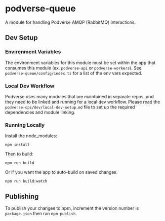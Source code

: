 # podverse-queue

A module for handling Podverse AMQP (RabbitMQ) interactions.

## Dev Setup

### Environment Variables

The environment variables for this module must be set within the app that consumes this module (ex. `podverse-api` or `podverse-workers`). See `podverse-queue/config/index.ts` for a list of the env vars expected.

### Local Dev Workflow

Podverse uses many modules that are maintained in separate repos, and they need to be linked and running for a local dev workflow. Please read the `podverse-ops/dev/local-dev-setup.md` file to set up the required dependencies and module linking.

### Running Locally

Install the node_modules:

```
npm install
```

Then to build:

```
npm run build
```

Or if you want the app to auto-build on saved changes:

```
npm run build:watch
```

## Publishing

To publish your changes to npm, increment the version number is `package.json` then run `npm publish`.
